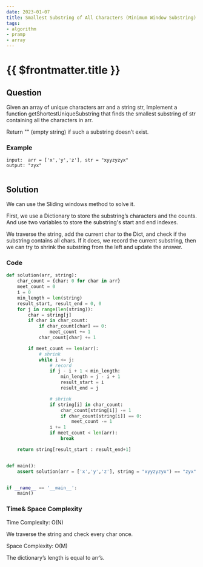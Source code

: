 ```yaml
---
date: 2023-01-07
title: Smallest Substring of All Characters (Minimum Window Substring)
tags:
- algorithm
- pramp 
- array
---
```

# {{ $frontmatter.title }}

## Question

Given an array of unique characters arr and a string str, Implement a function getShortestUniqueSubstring that finds the smallest substring of str
containing all the characters in arr. 

Return "" (empty string) if such a substring doesn’t exist.


### Example
```
input:  arr = ['x','y','z'], str = "xyyzyzyx"
output: "zyx"


```

## Solution 

We can use the Sliding windows method to solve it.

First, we use a Dictionary to store the substring’s characters and the counts.
And use two variables to store the substring's start and end indexes.

We traverse the string, add the current char to the Dict, and check if the substring contains all chars.
If it does, we record the current substring, then we can try to shrink the substring from the left and update the answer.













### Code
```python
def solution(arr, string):
    char_count = {char: 0 for char in arr}
    meet_count = 0
    i = 0
    min_length = len(string)
    result_start, result_end = 0, 0
    for j in range(len(string)):
        char = string[j]
        if char in char_count:
            if char_count[char] == 0:
                meet_count += 1
            char_count[char] += 1

        if meet_count == len(arr):
            # shrink
            while i <= j:
                # record
                if j - i + 1 < min_length:
                    min_length = j - i + 1
                    result_start = i
                    result_end = j

                # shrink
                if string[i] in char_count:
                    char_count[string[i]] -= 1
                    if char_count[string[i]] == 0:
                        meet_count -= 1
                i += 1
                if meet_count < len(arr):
                    break

    return string[result_start : result_end+1]


def main():
    assert solution(arr = ['x','y','z'], string = "xyyzyzyx") == "zyx"


if __name__ == '__main__':
    main()

```

### Time& Space Complexity

Time Complexity: O(N)

We traverse the string and check every char once.

Space Complexity: O(M)

The dictionary’s length is equal to arr’s.














